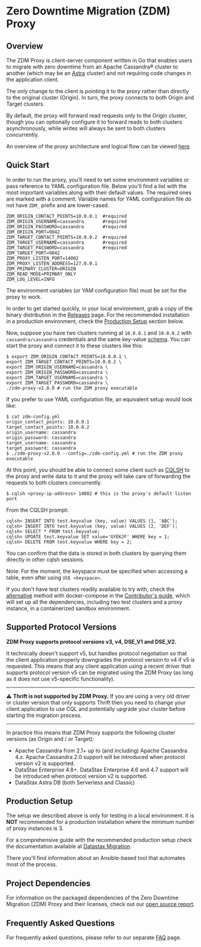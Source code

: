 # Zero Downtime Migration (ZDM) Proxy

## Overview

The ZDM Proxy is client-server component written in Go that enables users to migrate with zero downtime from an Apache
Cassandra&reg; cluster to another (which may be an [Astra](https://astra.datastax.com/) cluster) and not requiring code
changes in the application client.

The only change to the client is pointing it to the proxy rather than directly to the original cluster (Origin). In turn,
the proxy connects to both Origin and Target clusters.

By default, the proxy will forward read requests only to the Origin cluster, though you can optionally configure it to
forward reads to both clusters asynchronously, while writes will always be sent to both clusters concurrently.

An overview of the proxy architecture and logical flow can be viewed [here](https://docs.datastax.com/en/data-migration/introduction.html#migration-phases).

## Quick Start

In order to run the proxy, you'll need to set some environment variables or pass reference to YAML configuration file.
Below you'll find a list with the most important variables along with their default values.
The required ones are marked with a comment. Variable names for YAML configuration file do not have `ZDM_` prefix and
are lower-cased.

```shell
ZDM_ORIGIN_CONTACT_POINTS=10.0.0.1  #required
ZDM_ORIGIN_USERNAME=cassandra       #required
ZDM_ORIGIN_PASSWORD=cassandra       #required
ZDM_ORIGIN_PORT=9042
ZDM_TARGET_CONTACT_POINTS=10.0.0.2  #required
ZDM_TARGET_USERNAME=cassandra       #required
ZDM_TARGET_PASSWORD=cassandra       #required
ZDM_TARGET_PORT=9042
ZDM_PROXY_LISTEN_PORT=14002
ZDM_PROXY_LISTEN_ADDRESS=127.0.0.1
ZDM_PRIMARY_CLUSTER=ORIGIN
ZDM_READ_MODE=PRIMARY_ONLY
ZDM_LOG_LEVEL=INFO
```

The environment variables (or YAM configuration file) must be set for the proxy to work.

In order to get started quickly, in your local environment, grab a copy of the binary distribution in the
[Releases](https://github.com/datastax/zdm-proxy/releases) page. For the recommended installation in a production
environment, check the [Production Setup](#production-setup) section below. 

Now, suppose you have two clusters running at `10.0.0.1` and `10.0.0.2` with `cassandra/cassandra` credentials
and the same key-value [schema](nb-tests/schema.cql). You can start the proxy and connect it to these clusters like this:

```shell
$ export ZDM_ORIGIN_CONTACT_POINTS=10.0.0.1 \ 
export ZDM_TARGET_CONTACT_POINTS=10.0.0.2 \
export ZDM_ORIGIN_USERNAME=cassandra \
export ZDM_ORIGIN_PASSWORD=cassandra \
export ZDM_TARGET_USERNAME=cassandra \
export ZDM_TARGET_PASSWORD=cassandra \
./zdm-proxy-v2.0.0 # run the ZDM proxy executable
```

If you prefer to use YAML configuration file, an equivalent setup would look like:

```shell
$ cat zdm-config.yml
origin_contact_points: 10.0.0.1
target_contact_points: 10.0.0.2
origin_username: cassandra
origin_password: cassandra
target_username: cassandra
target_password: cassandra
$ ./zdm-proxy-v2.0.0 --config=./zdm-config.yml # run the ZDM proxy executable
```

At this point, you should be able to connect some client such as [CQLSH](https://downloads.datastax.com/#cqlsh) to the proxy
and write data to it and the proxy will take care of forwarding the requests to both clusters concurrently.

```shell
$ cqlsh <proxy-ip-address> 14002 # this is the proxy's default listen port
```

From the CQLSH prompt:

```cql
cqlsh> INSERT INTO test.keyvalue (key, value) VALUES (1, 'ABC');
cqlsh> INSERT INTO test.keyvalue (key, value) VALUES (2, 'DEF');
cqlsh> SELECT * FROM test.keyvalue;
cqlsh> UPDATE test.keyvalue SET value='GYEKJF' WHERE key = 1;
cqlsh> DELETE FROM test.keyvalue WHERE key = 2;
```
You can confirm that the data is stored in both clusters by querying them directly in other cqlsh sessions.

Note: For the moment, the keyspace must be specified when accessing a table, even after using `USE <keyspace>`.

If you don't have test clusters readily available to try with, check the [alternative](./CONTRIBUTING.md#running-on-localhost-with-docker-compose) method with docker-compose in the
[Contributor's guide](./CONTRIBUTING.md), which will set up all the dependencies, including two test clusters and a proxy instance, in a
containerized sandbox environment.

## Supported Protocol Versions

**ZDM Proxy supports protocol versions v3, v4, DSE_V1 and DSE_V2.**

It technically doesn't support v5, but handles protocol negotiation so that the client application properly downgrades
the protocol version to v4 if v5 is requested. This means that any client application using a recent driver that supports
protocol version v5 can be migrated using the ZDM Proxy (as long as it does not use v5-specific functionality).

---
:warning: **Thrift is not supported by ZDM Proxy.** If you are using a very old driver or cluster version that only supports Thrift
then you need to change your client application to use CQL and potentially upgrade your cluster before starting the 
migration process.

---

In practice this means that ZDM Proxy supports the following cluster versions (as Origin and / or Target):

- Apache Cassandra from 2.1+ up to (and including) Apache Cassandra 4.x. Apache Cassandra 2.0 support will be introduced 
when protocol version v2 is supported.
- DataStax Enterprise 4.8+. DataStax Enterprise 4.6 and 4.7 support will be introduced when protocol version v2 is supported.
- DataStax Astra DB (both Serverless and Classic)

## Production Setup

The setup we described above is only for testing in a local environment. It is **NOT** recommended for a production
installation where the minimum number of proxy instances is 3.

For a comprehensive guide with the recommended production setup check the documentation available at
[Datastax Migration](https://docs.datastax.com/en/astra-serverless/docs/migrate/introduction.html).

There you'll find information about an Ansible-based tool that automates most of the process.

## Project Dependencies

For information on the packaged dependencies of the Zero Downtime Migration (ZDM) Proxy and their licenses, check out our [open source report](https://app.fossa.com/reports/ccfe72e5-68ea-4c02-ad48-d92061e6d0b0).

## Frequently Asked Questions

For frequently asked questions, please refer to our separate [FAQ](https://docs.datastax.com/en/astra-serverless/docs/migrate/faqs.html) page.

